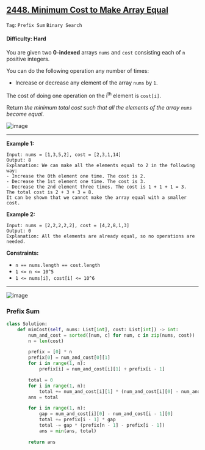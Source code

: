 ## [2448. Minimum Cost to Make Array Equal](https://leetcode.com/problems/minimum-cost-to-make-array-equal/)

```Tag```: ```Prefix Sum``` ```Binary Search```

#### Difficulty: Hard

You are given two __0-indexed__ arrays ```nums``` and ```cost``` consisting each of ```n``` positive integers.

You can do the following operation any number of times:

- Increase or decrease any element of the array ```nums``` by ```1```.

The cost of doing one operation on the i<sup>th</sup> element is ```cost[i]```.

Return _the minimum total cost such that all the elements of the array ```nums``` become equal_.

![image](https://github.com/quananhle/Python/assets/35042430/f710b7fb-ec49-4dd1-a9bb-8d1df1158324)

---

__Example 1:__
```
Input: nums = [1,3,5,2], cost = [2,3,1,14]
Output: 8
Explanation: We can make all the elements equal to 2 in the following way:
- Increase the 0th element one time. The cost is 2.
- Decrease the 1st element one time. The cost is 3.
- Decrease the 2nd element three times. The cost is 1 + 1 + 1 = 3.
The total cost is 2 + 3 + 3 = 8.
It can be shown that we cannot make the array equal with a smaller cost.
```

__Example 2:__
```
Input: nums = [2,2,2,2,2], cost = [4,2,8,1,3]
Output: 0
Explanation: All the elements are already equal, so no operations are needed.
```

__Constraints:__

- ```n == nums.length == cost.length```
- ```1 <= n <= 10^5```
- ```1 <= nums[i], cost[i] <= 10^6```

---

![image](https://leetcode.com/problems/minimum-cost-to-make-array-equal/Figures/2448/intro.png)

### Prefix Sum

```Python
class Solution:
    def minCost(self, nums: List[int], cost: List[int]) -> int:
        num_and_cost = sorted([num, c] for num, c in zip(nums, cost))
        n = len(cost)

        prefix = [0] * n
        prefix[0] = num_and_cost[0][1]
        for i in range(1, n):
            prefix[i] = num_and_cost[i][1] + prefix[i - 1]

        total = 0
        for i in range(1, n):
            total += num_and_cost[i][1] * (num_and_cost[i][0] - num_and_cost[0][0])
        ans = total

        for i in range(1, n):
            gap = num_and_cost[i][0] - num_and_cost[i - 1][0]
            total += prefix[i - 1] * gap
            total -= gap * (prefix[n - 1] - prefix[i - 1])
            ans = min(ans, total)

        return ans
```

